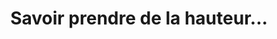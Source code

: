 ---
index: 520
type_of_section: "fullimage"
title: "Savoir prendre de la hauteur..."
sub-title: "Une photo prise par notre président au moyen de son drône."
text:
   position: 9
   background: "dark"
image:
  file: "assets/images/drone-fp-a.jpg"
  description: "Savoir prendre de la hauteur..."
  author: Yves KLEIN
  author_link: 
---